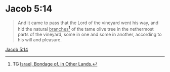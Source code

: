 # Jacob 5:14

> And it came to pass that the Lord of the vineyard went his way, and hid the natural <u>branches</u>[^a] of the tame olive tree in the nethermost parts of the vineyard, some in one and some in another, according to his will and pleasure.

[Jacob 5:14](https://www.churchofjesuschrist.org/study/scriptures/bofm/jacob/5?lang=eng&id=p14#p14)


[^a]: TG [Israel, Bondage of, in Other Lands.](https://www.churchofjesuschrist.org/study/scriptures/tg/israel-bondage-of-in-other-lands?lang=eng)
